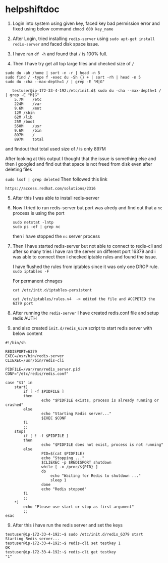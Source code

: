 # helpshiftdoc

1. Login into system using given key, faced key bad permission error and fixed using below command
   `chmod 600 key_name`

2. After Login, tried installing `redis-server` using `sudo apt-get install redis-server` and faced disk space issue.

3. I have ran `df -h` and found that `/` is 100% full.

4. Then I have try get all top large files and checked size of `/`


```
sudo du -ah /home | sort -n -r | head -n 5
sudo find / -type f -exec du -Sh {} + | sort -rh | head -n 5
sudo du -cha --max-depth=1 / | grep -E "M|G"
```

```
   testuser@ip-172-33-4-192:/etc/init.d$ sudo du -cha --max-depth=1 / | grep -E "M|G"
    5.7M	/etc
    224M	/var
    9.6M	/mnt
    12M	/sbin
    62M	/lib
    25M	/boot
    550M	/usr
    9.6M	/bin
    897M	/
    897M	total    
```
    
   and findout that total used size of / is only 897M

   After looking at this output I thought that the issue is something else and then i googled and find out that space is not freed from disk even after deleting files

   `sudo lsof | grep deleted`
   Then followed this link

    https://access.redhat.com/solutions/2316

5. After this I was able to install redis-server

6. Now I tried to run redis-server but port was alredy and find out that a `nc` process is using the port

    `sudo netstat -lntp`    
    `sudo ps -ef | grep nc`

    then i have stopped the `nc` server process

6. Then I have started redis-server but not able to connect to redis-cli and after so many tries i have ran the server on different port 16379 and i was able to connect
    then i checked iptable rules and found the issue.
    
    I have flushed the rules from iptables since it was only one DROP rule.
    `sudo iptables -F`
    
    For permanent chnages
    
    `cat /etc/init.d/iptables-persistent`
    
    `cat /etc/iptables/rules.v4  -> edited the file and ACCPETED the 6379 port`

7. After running the `redis-server` I have created redis.conf file and setup redis AUTH

8. and also created `init.d/redis_6379` script to start redis server with below content

```
#!/bin/sh

REDISPORT=6379
EXEC=/usr/bin/redis-server
CLIEXEC=/usr/bin/redis-cli

PIDFILE=/var/run/redis_server.pid
CONF="/etc/redis/redis.conf"

case "$1" in
    start)
        if [ -f $PIDFILE ]
        then
                echo "$PIDFILE exists, process is already running or crashed"
        else
                echo "Starting Redis server..."
                $EXEC $CONF
        fi
        ;;
    stop)
        if [ ! -f $PIDFILE ]
        then
                echo "$PIDFILE does not exist, process is not running"
        else
                PID=$(cat $PIDFILE)
                echo "Stopping ..."
                $CLIEXEC -p $REDISPORT shutdown
                while [ -x /proc/${PID} ]
                do
                    echo "Waiting for Redis to shutdown ..."
                    sleep 1
                done
                echo "Redis stopped"
        fi
        ;;
    *)
        echo "Please use start or stop as first argument"
        ;;
esac
```

9. After this i have run the redis server and set the keys


```
testuser@ip-172-33-4-192:~$ sudo /etc/init.d/redis_6379 start
Starting Redis server...
testuser@ip-172-33-4-192:~$ redis-cli set testkey 1
OK
testuser@ip-172-33-4-192:~$ redis-cli get testkey
"1"

```
